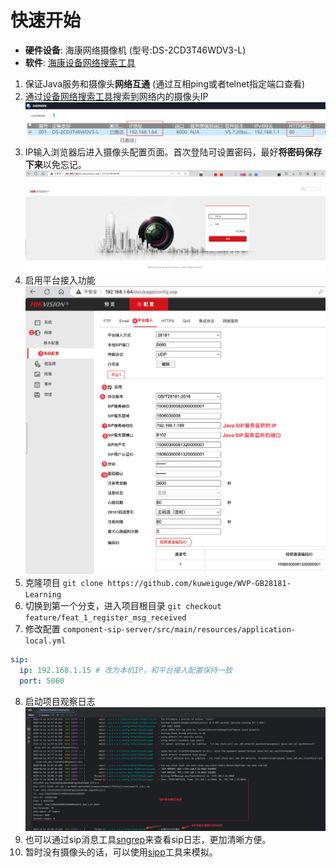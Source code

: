 # 快速开始

- **硬件设备**: 海康网络摄像机 (型号:DS-2CD3T46WDV3-L)
- **软件**: [海康设备网络搜索工具](https://www.hikvision.com/cn/support/tools/hitools/clea8b3e4ea7da90a9/)
1. 保证Java服务和摄像头**网络互通** (通过互相ping或者telnet指定端口查看)
2. 通过[设备网络搜索工具](https://www.hikvision.com/cn/support/tools/hitools/clea8b3e4ea7da90a9/)搜索到网络内的摄像头IP
![设备网络搜索工具截图](../asserts/设备网络搜索工具截图.png)
3. IP输入浏览器后进入摄像头配置页面。首次登陆可设置密码，最好**将密码保存下来**以免忘记。
![海康配置登陆页面](../asserts/海康配置登陆页面.png)
4. 启用平台接入功能
![](../asserts/海康平台接入功能配置.png)
5. 克隆项目 ```git clone https://github.com/kuweiguge/WVP-GB28181-Learning```
6. 切换到第一个分支，进入项目根目录 ```git checkout feature/feat_1_register_msg_received```
7. 修改配置 ```component-sip-server/src/main/resources/application-local.yml```
```yaml
sip:
  ip: 192.168.1.15 # 改为本机IP，和平台接入配置保持一致
  port: 5060
```
8. 启动项目观察日志
![](../asserts/lesson1/camera_regist_idea.png)
9. 也可以通过sip消息工具[sngrep](../data/sngrep.md)来查看sip日志，更加清晰方便。
10. 暂时没有摄像头的话，可以使用[sipp](../data/sipp.md)工具来模拟。